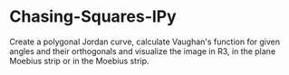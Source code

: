 # Chasing-Squares-IPy
Create a polygonal Jordan curve, calculate Vaughan's function for given angles and their orthogonals and visualize the image in R3, in the plane Moebius strip or in the Moebius strip.  
